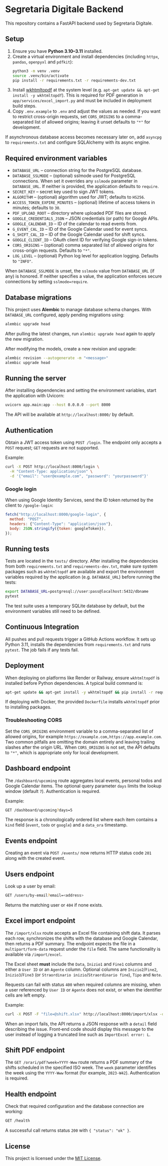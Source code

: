 # Segretaria Digitale Backend

This repository contains a FastAPI backend used by Segretaria Digitale.

## Setup

1. Ensure you have **Python 3.10–3.11** installed.
2. Create a virtual environment and install dependencies (including `httpx`,
   `pandas`, `openpyxl` and `pdfkit`):
   ```bash
   python3 -m venv .venv
   source .venv/bin/activate
   pip install -r requirements.txt -r requirements-dev.txt
   ```
3. Install [wkhtmltopdf](https://wkhtmltopdf.org/downloads.html) at the system
   level (e.g. `apt-get update && apt-get install -y wkhtmltopdf`). This is
   required for PDF generation in `app/services/excel_import.py` and must be
   included in deployment build steps.
4. Copy `.env.example` to `.env` and adjust the values as needed. If you want to
   restrict cross-origin requests, set `CORS_ORIGINS` to a comma-separated list
   of allowed origins; leaving it unset defaults to `"*"` for development.

If asynchronous database access becomes necessary later on, add `asyncpg` to
`requirements.txt` and configure SQLAlchemy with its async engine.

## Required environment variables

- `DATABASE_URL` – connection string for the PostgreSQL database.
- `DATABASE_SSLMODE` – (optional) sslmode used for PostgreSQL connections. When
  set it overrides any `sslmode` parameter in `DATABASE_URL`. If neither is
  provided, the application defaults to `require`.
- `SECRET_KEY` – secret key used to sign JWT tokens.
- `ALGORITHM` – (optional) algorithm used for JWT; defaults to `HS256`.
- `ACCESS_TOKEN_EXPIRE_MINUTES` – (optional) lifetime of access tokens in minutes; defaults to `30`.
- `PDF_UPLOAD_ROOT` – directory where uploaded PDF files are stored.
- `GOOGLE_CREDENTIALS_JSON` – JSON credentials (or path) for Google APIs.
- `GOOGLE_CALENDAR_ID` – ID of the calendar to read events from.
- `G_EVENT_CAL_ID` – ID of the Google Calendar used for event syncs.
- `G_SHIFT_CAL_ID` – ID of the Google Calendar used for shift syncs.
- `GOOGLE_CLIENT_ID` – OAuth client ID for verifying Google sign-in tokens.
- `CORS_ORIGINS` – (optional) comma separated list of allowed origins for
  cross-origin requests. Defaults to `"*"`.
- `LOG_LEVEL` – (optional) Python log level for application logging. Defaults
  to `"INFO"`.

When `DATABASE_SSLMODE` is unset, the `sslmode` value from `DATABASE_URL` (if
any) is honored. If neither specifies a value, the application enforces secure
connections by setting `sslmode=require`.

## Database migrations

This project uses **Alembic** to manage database schema changes. With
`DATABASE_URL` configured, apply pending migrations using:

```bash
alembic upgrade head
```

After pulling the latest changes, run `alembic upgrade head` again to apply the new migration.

After modifying the models, create a new revision and upgrade:

```bash
alembic revision --autogenerate -m "<message>"
alembic upgrade head
```

## Running the server

After installing dependencies and setting the environment variables, start the
application with Uvicorn:

```bash
uvicorn app.main:app --host 0.0.0.0 --port 8000
```

The API will be available at `http://localhost:8000/` by default.

## Authentication

Obtain a JWT access token using `POST /login`. The endpoint only accepts a
`POST` request; `GET` requests are not supported.

Example:

```bash
curl -X POST http://localhost:8000/login \
  -H "Content-Type: application/json" \
  -d '{"email": "user@example.com", "password": "yourpassword"}'
```

### Google login

When using Google Identity Services, send the ID token returned by the client
to `/google-login`:

```javascript
fetch("http://localhost:8000/google-login", {
  method: "POST",
  headers: {"Content-Type": "application/json"},
  body: JSON.stringify({token: googleToken}),
});
```


## Running tests

Tests are located in the `tests/` directory. After installing the
dependencies from both `requirements.txt` and `requirements-dev.txt`, make
sure system packages such as `wkhtmltopdf` are available and export the
environment variables required by the application (e.g. `DATABASE_URL`)
before running the tests:

```bash
export DATABASE_URL=postgresql://user:pass@localhost:5432/dbname
pytest
```

The test suite uses a temporary SQLite database by default, but the
environment variables still need to be defined.

## Continuous Integration

All pushes and pull requests trigger a GitHub Actions workflow. It sets up
Python 3.11, installs the dependencies from `requirements.txt` and runs
`pytest`. The job fails if any tests fail.

## Deployment

When deploying on platforms like Render or Railway, ensure `wkhtmltopdf` is
installed before Python dependencies. A typical build command is:

```bash
apt-get update && apt-get install -y wkhtmltopdf && pip install -r requirements.txt
```

If deploying with Docker, the provided `Dockerfile` installs `wkhtmltopdf` prior
to installing packages.

### Troubleshooting CORS

Set the `CORS_ORIGINS` environment variable to a comma-separated list of allowed
origins, for example `https://example.com,https://app.example.com`. Two common
pitfalls are omitting the domain entirely and leaving trailing slashes after the
origin URL. When `CORS_ORIGINS` is not set, the API defaults to `"*"`, which is
appropriate only for local development.

## Dashboard endpoint

The `/dashboard/upcoming` route aggregates local events, personal todos and
Google Calendar items. The optional query parameter `days` limits the lookup
window (default `7`). Authentication is required.

Example:

```bash
GET /dashboard/upcoming?days=5
```

The response is a chronologically ordered list where each item contains a
`kind` field (`event`, `todo` or `google`) and a `data_ora` timestamp.

## Events endpoint

Creating an event via `POST /events/` now returns HTTP status code `201` along
with the created event.

## Users endpoint

Look up a user by email:

```bash
GET /users/by-email?email=<address>
```

Returns the matching user or `404` if none exists.

## Excel import endpoint

The `/import/xlsx` route accepts an Excel file containing shift data. It parses
each row, synchronizes the shifts with the database and Google Calendar, then
returns a PDF summary. The endpoint expects the file in a `multipart/form-data`
request under the `file` field. The same functionality is available via
`/import/excel`.

The Excel sheet **must** include the `Data`, `Inizio1` and `Fine1` columns and
either a `User ID` or an `Agente` column. Optional columns are
`Inizio2`/`Fine2`, `Inizio3`/`Fine3` (or `Straordinario inizio`/`Straordinario fine`), `Tipo` and `Note`.

Requests can fail with status `400` when required columns are missing, when a
user referenced by `User ID` or `Agente` does not exist, or when the identifier
cells are left empty.

Example:

```bash
curl -X POST -F "file=@shift.xlsx" http://localhost:8000/import/xlsx -o turni.pdf
```

When an import fails, the API returns a JSON response with a `detail` field
describing the issue. Front‑end code should display this message to the user
instead of logging a truncated line such as `ImportExcel error: L`.

## Shift PDF endpoint

The `GET /orari/pdf?week=YYYY-Www` route returns a PDF summary of the shifts
scheduled in the specified ISO week. The `week` parameter identifies the week
using the `YYYY-Www` format (for example, `2023-W42`). Authentication is
required.

## Health endpoint

Check that required configuration and the database connection are working:

```bash
GET /health
```

A successful call returns status `200` with `{ "status": "ok" }`.

## License

This project is licensed under the [MIT License](LICENSE).


